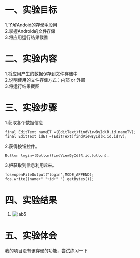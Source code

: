 # 一、实验目标

1.了解Andoid的存储手段用    
2.掌握Android的文件存储    
3.将应用运行结果截图   
 
# 二、实验内容
1.将应用产生的数据保存到文件存储中    
2.说明使用的文件存储方式：内部 or 外部    
3.将运行结果截图  


# 三、实验步骤
1.获取各个数据信息  
```
final EditText nameET =(EditText)findViewById(R.id.nameTV);
final EditText idET =(EditText)findViewById(R.id.idTV);
```
2.获得按钮控件。    
```
Button login=(Button)findViewById(R.id.button);
``` 
3.把获取到信息利用起来。    
```
fos=openFileOutput("login",MODE_APPEND);
fos.write((name+" "+id+" ").getBytes());
```
# 四、实验结果
1. ![lab5]()
# 五、实验体会
  我的项目没有该存储的功能，尝试练习一下
